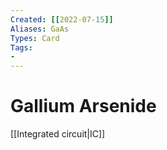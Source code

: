 ```yaml
---
Created: [[2022-07-15]]
Aliases: GaAs
Types: Card
Tags: 
- 
---
```

# Gallium Arsenide
[[Integrated circuit|IC]]
